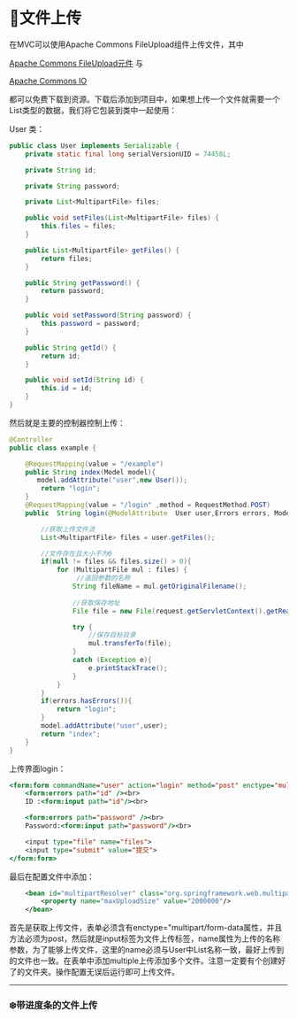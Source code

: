 # :flags:文件上传 #

在MVC可以使用Apache Commons FileUpload组件上传文件，其中

[Apache Commons FileUpload元件](http://commons.apache.org/proper/commons-fileupload/)  与

[Apache Commons IO](http://commons.apache.org/proper/commons-io/)

都可以免费下载到资源。下载后添加到项目中，如果想上传一个文件就需要一个List<MultipartFile>类型的数据，我们将它包装到类中一起使用：

User 类：

```java
public class User implements Serializable {
    private static final long serialVersionUID = 74458L;

    private String id;

    private String password;

    private List<MultipartFile> files;

    public void setFiles(List<MultipartFile> files) {
        this.files = files;
    }

    public List<MultipartFile> getFiles() {
        return files;
    }

    public String getPassword() {
        return password;
    }

    public void setPassword(String password) {
        this.password = password;
    }

    public String getId() {
        return id;
    }

    public void setId(String id) {
        this.id = id;
    }
}
```


然后就是主要的控制器控制上传：

```java
@Controller
public class example {

    @RequestMapping(value = "/example")
    public String index(Model model){
       model.addAttribute("user",new User());
        return "login";
    }
    @RequestMapping(value = "/login" ,method = RequestMethod.POST)
    public  String login(@ModelAttribute  User user,Errors errors, Model model,HttpServletRequest request ){

        //获取上传文件流
        List<MultipartFile> files = user.getFiles();

        //文件存在且大小不为0
        if(null != files && files.size() > 0){
            for (MultipartFile mul : files) {
                 //返回参数的名称
                String fileName = mul.getOriginalFilename();
                
                //获取保存地址
                File file = new File(request.getServletContext().getRealPath("/files"),fileName);

                try {
                    //保存目标目录
                    mul.transferTo(file);
                }
                catch (Exception e){
                    e.printStackTrace();
                }
            }
        }
        if(errors.hasErrors()){
            return "login";
        }
        model.addAttribute("user",user);
        return "index";
    }
}
```

上传界面login：

```jsp
<form:form commandName="user" action="login" method="post" enctype="multipart/form-data" >
    <form:errors path="id" /><br>
    ID :<form:input path="id"/><br>

    <form:errors path="password" /><br>
    Password:<form:input path="password"/><br>

    <input type="file" name="files">
    <input type="submit" value="提交">
</form:form>
```

最后在配置文件中添加：

```xml
    <bean id="multipartResolver" class="org.springframework.web.multipart.commons.CommonsMultipartResolver">
        <property name="maxUploadSize" value="2000000"/>
    </bean>
```

首先是获取上传文件，表单必须含有enctype="multipart/form-data属性，并且方法必须为post，然后就是input标签为文件上传标签，name属性为上传的名称参数，为了能够上传文件，这里的name必须与User中List<MultipartFile>名称一致，最好上传到的文件也一致。在表单中添加multiple上传添加多个文件。注意一定要有个创建好了的文件夹。操作配置无误后运行即可上传文件。

***

### :snowflake:带进度条的文件上传 ###


